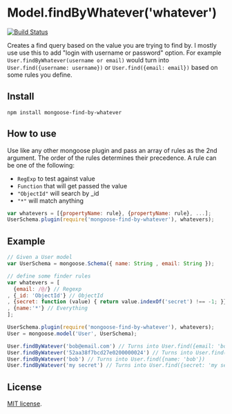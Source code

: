 # Model.findByWhatever('whatever') 
 [![Build Status](https://travis-ci.org/moudy/mongoose-find-by-whatever.svg)](https://travis-ci.org/moudy/mongoose-find-by-whatever)

Creates a find query based on the value you are trying to find by. I mostly use use this to add "login with username or password" option. For example `User.findByWhatever(username or email)` would turn into `User.find({username: username})` or `User.find({email: email})` based on some rules you define.

## Install
```
npm install mongoose-find-by-whatever
```

## How to use
Use like any other mongoose plugin and pass an array of rules as the 2nd argument. The order of the rules determines their precedence. A rule can be one of the following:

- `RegExp` to test against value
- `Function` that will get passed the value
- `"ObjectId"` will search by _id
- `"*"` will match anything

```js
var whatevers = [{propertyName: rule}, {propertyName: rule}, ...];
UserSchema.plugin(require('mongoose-find-by-whatever'), whatevers);
```

## Example
```js
// Given a User model
var UserSchema = mongoose.Schema({ name: String , email: String });

// define some finder rules
var whatevers = [
  {email: /@/} // Regexp
, {_id: 'ObjectId'} // ObjectId
, {secret: function (value) { return value.indexOf('secret') !== -1; }}
, {name:'*'} // Everything
];

UserSchema.plugin(require('mongoose-find-by-whatever'), whatevers);
User = mongoose.model('User', UserSchema);

User.findByWatever('bob@email.com') // Turns into User.find({email: 'bob@email.com'})
User.findByWatever('52aa38f7bcd27e0200000024') // Turns into User.find({_id: '52aa38f7bcd27e0200000024'})
User.findByWatever('bob') // Turns into User.find({name: 'bob'})
User.findByWatever('my secret') // Turns into User.find({secret: 'my secret'})
```

## License
[MIT license](http://opensource.org/licenses/MIT).
